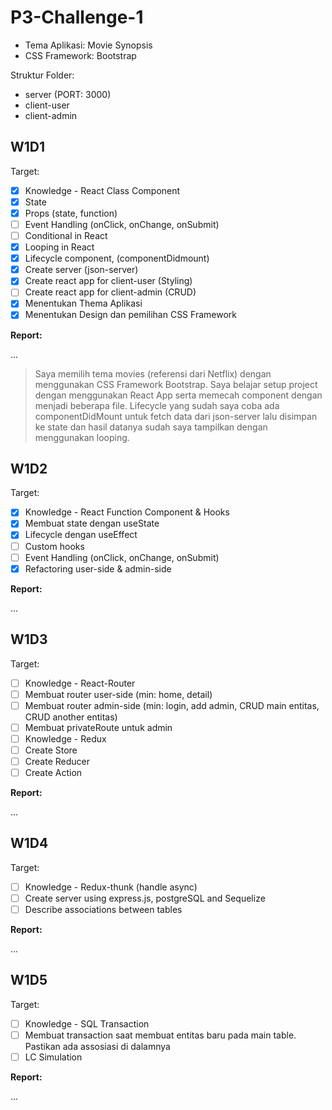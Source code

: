 # P3-Challenge-1

- Tema Aplikasi: Movie Synopsis
- CSS Framework: Bootstrap

Struktur Folder:

- server (PORT: 3000)
- client-user
- client-admin

## W1D1

Target:

- [x] Knowledge - React Class Component
- [x] State
- [x] Props (state, function)
- [ ] Event Handling (onClick, onChange, onSubmit)
- [ ] Conditional in React
- [x] Looping in React
- [x] Lifecycle component, (componentDidmount)
- [x] Create server (json-server)
- [x] Create react app for client-user (Styling)
- [ ] Create react app for client-admin (CRUD)
- [x] Menentukan Thema Aplikasi
- [x] Menentukan Design dan pemilihan CSS Framework

**Report:**

...

> Saya memilih tema movies (referensi dari Netflix) dengan menggunakan CSS Framework Bootstrap. Saya belajar setup project dengan menggunakan React App serta memecah component dengan menjadi beberapa file. Lifecycle yang sudah saya coba ada componentDidMount untuk fetch data dari json-server lalu disimpan ke state dan hasil datanya sudah saya tampilkan dengan menggunakan looping.

## W1D2

Target:

- [x] Knowledge - React Function Component & Hooks
- [x] Membuat state dengan useState
- [x] Lifecycle dengan useEffect
- [ ] Custom hooks
- [ ] Event Handling (onClick, onChange, onSubmit)
- [x] Refactoring user-side & admin-side

**Report:**

...

## W1D3

Target:

- [ ] Knowledge - React-Router
- [ ] Membuat router user-side (min: home, detail)
- [ ] Membuat router admin-side (min: login, add admin, CRUD main entitas, CRUD another entitas)
- [ ] Membuat privateRoute untuk admin
- [ ] Knowledge - Redux
- [ ] Create Store
- [ ] Create Reducer
- [ ] Create Action

**Report:**

...

## W1D4

Target:

- [ ] Knowledge - Redux-thunk (handle async)
- [ ] Create server using express.js, postgreSQL and Sequelize
- [ ] Describe associations between tables

**Report:**

...

## W1D5

Target:

- [ ] Knowledge - SQL Transaction
- [ ] Membuat transaction saat membuat entitas baru pada main table. Pastikan ada assosiasi di dalamnya
- [ ] LC Simulation

**Report:**

...

